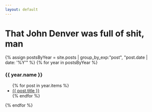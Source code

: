 ```yaml
---
layout: default
---
```


# That John Denver was full of shit, man

{% assign postsByYear = site.posts | group_by_exp:"post", "post.date | date: '%Y'"  %}
{% for year in postsByYear %}
  <h3>{{ year.name }}</h3>
    <ul class="post-list">
      {% for post in year.items %}
        <li><a href="{{ post.url }}">{{ post.title }}</a></li>
      {% endfor %}
    </ul>
{% endfor %}
